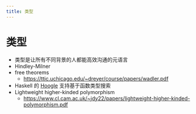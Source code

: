 ```yaml
---
title: 类型
---
```


# 类型

* 类型是让所有不同背景的人都能高效沟通的元语言
* Hindley-Milner
* free theorems
  * https://ttic.uchicago.edu/~dreyer/course/papers/wadler.pdf
* Haskell 的 [Hoogle](https://hoogle.haskell.org/) 支持基于函数类型搜索
* Lightweight higher-kinded polymorphism
  * https://www.cl.cam.ac.uk/~jdy22/papers/lightweight-higher-kinded-polymorphism.pdf
